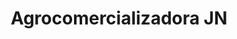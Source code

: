 ---
title: "Agrocomercializadora JN"
url: /puerto-la-cruz/agrocomercializadora-jn/
shop: mascotas
---